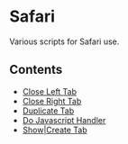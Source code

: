 # Safari
Various scripts for Safari use.

## Contents

- [Close Left Tab](./Close-Left-Tab.applescript)
- [Close Right Tab](./Close-Right-Tab.applescript)
- [Duplicate Tab](./Duplicate-Tab.applescript)
- [Do Javascript Handler](./Do-Javascript-Handler.applescript)
- [Show|Create Tab][225bf283]



[225bf283]: ./Show|Create-Tab.applescript
